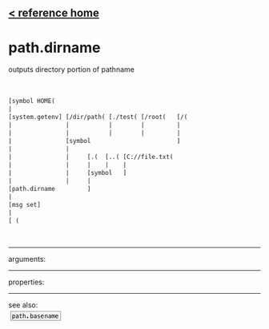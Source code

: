[< reference home](ceammc_lib.html)
---

# path.dirname


outputs directory portion of pathname

```


[symbol HOME(
|
[system.getenv] [/dir/path( [./test( [/root(   [/(
|               |           |        |         |
|               |           |        |         |
|               [symbol                        ]
|               |
|               |     [.(  [..( [C://file.txt(
|               |     |    |    |
|               |     [symbol   ]
|               |     |
[path.dirname         ]
|
[msg set]
|
[ (

            
```

---
arguments:


---
properties:


---
see also:<br>
[![path.basename](img/object_path.basename.png)](path.basename.html)
